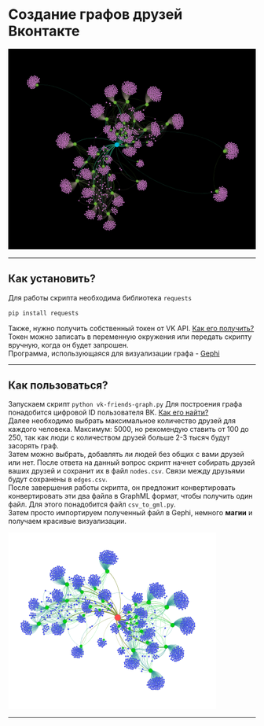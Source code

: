 
# Создание графов друзей Вконтакте

![Black](https://github.com/CosmoSt4r/vk-friends-graph/blob/master/readme/example-black.png?raw=true)
__________

## Как установить?

Для работы скрипта необходима библиотека `requests`
```py
pip install requests
```
Также, нужно получить собственный токен от VK API. [Как его получить?](https://devman.org/qna/63/kak-poluchit-token-polzovatelja-dlja-vkontakte/) Токен можно записать в переменную окружения или передать скрипту вручную, когда он будет запрошен. <br>
Программа, использующаяся для визуализации графа - [Gephi](https://gephi.org/)

__________
## Как пользоваться?

Запускаем скрипт `python vk-friends-graph.py`
Для построения графа понадобится цифровой ID пользователя ВК. [Как его найти?](https://vk.com/faq18062) <br>
Далее необходимо выбрать максимальное количество друзей для каждого человека. Максимум: 5000, но рекомендую ставить от 100 до 250, так как люди с количеством друзей больше 2-3 тысяч будут засорять граф. <br>
Затем можно выбрать, добавлять ли людей без общих с вами друзей или нет. После ответа на данный вопрос скрипт начнет собирать друзей ваших друзей и сохранит их в файл `nodes.csv`. Связи между друзьями будут сохранены в `edges.csv`. <br>
После завершения работы скрипта, он предложит конвертировать конвертировать эти два файла в GraphML формат, чтобы получить один файл. Для этого понадобится файл `csv_to_gml.py`. <br>
Затем просто импортируем полученный файл в Gephi, немного **магии** и получаем красивые визуализации.

![White](https://github.com/CosmoSt4r/vk-friends-graph/blob/master/readme/example-white.png?raw=true)

______

